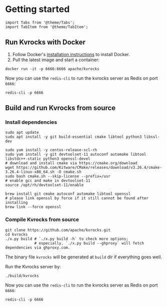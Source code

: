 # Getting started

````mdx-code-block
import Tabs from '@theme/Tabs';
import TabItem from '@theme/TabItem';
````

## Run Kvrocks with Docker

1. Follow Docker's [installation instructions](https://docs.docker.com/engine/installation/) to install Docker.
2. Pull the latest image and start a container:

```shell
docker run -it -p 6666:6666 apache/kvrocks
```

Now you can use the `redis-cli` to run the kvrocks server as Redis on port `6666`:

```shell
redis-cli -p 6666
```

## Build and run Kvrocks from source

### Install dependencies

<Tabs>
<TabItem value="debian" label="Ubuntu/Debian">

```shell
sudo apt update
sudo apt install -y git build-essential cmake libtool python3 libssl-dev
```

</TabItem>
<TabItem value="centos" label="CentOS/RedHat" default>

```shell
sudo yum install -y centos-release-scl-rh
sudo yum install -y git devtoolset-11 autoconf automake libtool libstdc++-static python3 openssl-devel
# download and install cmake via https://cmake.org/download
wget https://github.com/Kitware/CMake/releases/download/v3.26.4/cmake-3.26.4-linux-x86_64.sh -O cmake.sh
sudo bash cmake.sh --skip-license --prefix=/usr
# enable gcc and make in devtoolset-11
source /opt/rh/devtoolset-11/enable
```

</TabItem>
<TabItem value="macos" label="macOS">

```shell
brew install git cmake autoconf automake libtool openssl
# please link openssl by force if it still cannot be found after installing
brew link --force openssl
```

</TabItem>
</Tabs>

### Compile Kvrocks from source

```shell
git clone https://github.com/apache/kvrocks.git
cd kvrocks
./x.py build # `./x.py build -h` to check more options;
             # especially, `./x.py build --ghproxy` will fetch dependencies via ghproxy.com.
```

The binary file `kvrocks` will be generated at `build` dir if everything goes well.

Run the Kvrocks server by:

```shell
./build/kvrocks
```

Now you can use the `redis-cli` to run the kvrocks server as Redis on port `6666`:

```shell
redis-cli -p 6666
```
